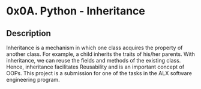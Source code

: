 # 0x0A. Python - Inheritance
## Description
Inheritance is a mechanism in which one class acquires the property of another class. For example, a child inherits the traits of his/her parents. With inheritance, we can reuse the fields and methods of the existing class. Hence, inheritance facilitates Reusability and is an important concept of OOPs.
This project is a submission for one of the tasks in the ALX software engineering program.

